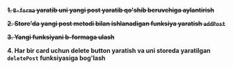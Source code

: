 <del>**1. `B-forma` yaratib uni yangi post yaratib qo'shib
 beruvchiga aylantirish**</del>

<del>**2. Store'da yangi post metodi bilan ishlanadigan
 funksiya yaratish `addPost`**</del>

<del>**3. Yangi funksiyani b-formaga ulash**

**4. Har bir card uchun delete button yaratish va uni
 storeda yaratilgan `deletePost` funksiyasiga bog'lash**


